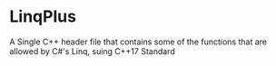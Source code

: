 # LinqPlus
A Single C++ header file that contains some of the functions that are allowed by C#'s Linq, suing C++17 Standard
